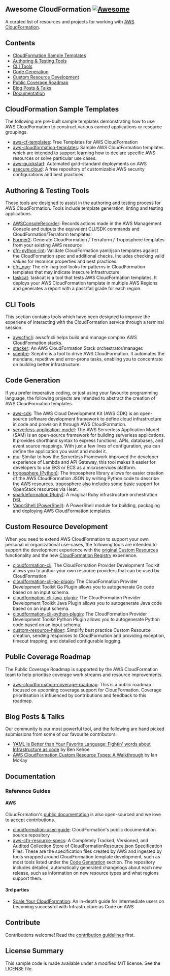 ## Awesome CloudFormation [![Awesome](https://awesome.re/badge.svg)](https://awesome.re)

A curated list of resources and projects for working with [AWS CloudFormation](https://aws.amazon.com/cloudformation/).

## Contents

- [CloudFormation Sample Templates](#cloudformation-sample-templates)
- [Authoring & Testing Tools](#authoring--testing-tools)
- [CLI Tools](#cli-tools)
- [Code Generation](#code-generation)
- [Custom Resource Development](#custom-resource-development)
- [Public Coverage Roadmap](#public-coverage-roadmap)
- [Blog Posts & Talks](#blog-posts--talks)
- [Documentation](#documentation)

## CloudFormation Sample Templates

The following are pre-built sample templates demonstrating how to use AWS CloudFormation to construct various canned applications or resource groupings.

- [aws-cf-templates](https://github.com/widdix/aws-cf-templates): Free Templates for AWS CloudFormation
- [aws-cloudformation-templates](https://github.com/awslabs/aws-cloudformation-templates): Sample AWS CloudFormation templates which are intended to support learning how to declare specific AWS resources or solve particular use cases.
- [aws-quickstart](https://github.com/aws-quickstart): Automated gold-standard deployments on AWS
- [asecure.cloud](https://asecure.cloud/): A free repository of customizable AWS security configurations and best practices

## Authoring & Testing Tools

These tools are designed to assist in the authoring and testing process for AWS CloudFormation. Tools include template generation, linting and testing applications.

- [AWSConsoleRecorder](https://github.com/iann0036/AWSConsoleRecorder): Records actions made in the AWS Management Console and outputs the equivalent CLI/SDK commands and CloudFormation/Terraform templates.
- [Former2](https://github.com/iann0036/former2): Generate CloudFormation / Terraform / Troposphere templates from your existing AWS resource
- [cfn-python-lint](https://github.com/aws-cloudformation/cfn-python-lint): Validate CloudFormation yaml/json templates against the CloudFormation spec and additional checks. Includes checking valid values for resource properties and best practices.
- [cfn_nag](https://github.com/stelligent/cfn_nag): The cfn-nag tool looks for patterns in CloudFormation templates that may indicate insecure infrastructure.
- [taskcat](https://github.com/aws-quickstart/taskcat): taskcat is a tool that tests AWS CloudFormation templates. It deploys your AWS CloudFormation template in multiple AWS Regions and generates a report with a pass/fail grade for each region.

## CLI Tools

This section contains tools which have been designed to improve the experiene of interacting with the CloudFormation service through a terminal session.

- [awscfncli](https://github.com/Kotaimen/awscfncli): awscfncli helps build and manage complex AWS CloudFormation stacks.
- [stacker](https://github.com/cloudtools/stacker): An AWS CloudFormation Stack orchestrator/manager.
- [sceptre](https://github.com/Sceptre/sceptre): Sceptre is a tool to drive AWS CloudFormation. It automates the mundane, repetitive and error-prone tasks, enabling you to concentrate on building better infrastructure.

## Code Generation

If you prefer imperative coding, or just using your favourite programming language, the following projects are intended to abstract the creation of AWS CloudFormation templates.

- [aws-cdk](https://github.com/aws/aws-cdk): The AWS Cloud Development Kit (AWS CDK) is an open-source software development framework to define cloud infrastructure in code and provision it through AWS CloudFormation.
- [serverless-application-model](https://github.com/awslabs/serverless-application-model): The AWS Serverless Application Model (SAM) is an open-source framework for building serverless applications. It provides shorthand syntax to express functions, APIs, databases, and event source mappings. With just a few lines of configuration, you can define the application you want and model it.
- [mu](https://github.com/stelligent/mu): Similar to how the Serverless Framework improved the developer experience of Lambda and API Gateway, this tool makes it easier for developers to use EKS or ECS as a microservices platform.
- [troposphere (Python)](https://github.com/cloudtools/troposphere): The troposphere library allows for easier creation of the AWS CloudFormation JSON by writing Python code to describe the AWS resources. troposphere also includes some basic support for OpenStack resources via Heat.
- [sparkleformation (Ruby)](https://github.com/sparkleformation): A magical Ruby infrastructure orchestration DSL
- [VaporShell (PowerShell)](https://github.com/scrthq/VaporShell): A PowerShell module for building, packaging and deploying AWS CloudFormation templates.

## Custom Resource Development

When you need to extend AWS CloudFormation to support your own personal or organizational use-cases, the following tools are intended to support the development experience with the [original Custom Resources](https://docs.aws.amazon.com/AWSCloudFormation/latest/UserGuide/template-custom-resources.html) functionality and the new [CloudFormation Registry](https://aws.amazon.com/about-aws/whats-new/2019/11/now-extend-aws-cloudformation-to-model-provision-and-manage-third-party-resources/) experience.

- [cloudformation-cli](https://github.com/aws-cloudformation/cloudformation-cli): The CloudFormation Provider Development Toolkit allows you to author your own resource providers that can be used by CloudFormation.
- [cloudformation-cli-go-plugin](https://github.com/aws-cloudformation/cloudformation-cli-go-plugin): The CloudFormation Provider Development Toolkit Go Plugin allows you to autogenerate Go code based on an input schema.
- [cloudformation-cli-java-plugin](https://github.com/aws-cloudformation/cloudformation-cli-java-plugin): The CloudFormation Provider Development Toolkit Java Plugin allows you to autogenerate Java code based on an input schema.
- [cloudformation-cli-python-plugin](https://github.com/aws-cloudformation/cloudformation-cli-python-plugin): The CloudFormation Provider Development Toolkit Python Plugin allows you to autogenerate Python code based on an input schema.
- [custom-resource-helper](https://github.com/aws-cloudformation/custom-resource-helper): Simplify best practice Custom Resource creation, sending responses to CloudFormation and providing exception, timeout trapping, and detailed configurable logging.

## Public Coverage Roadmap

The Public Coverage Roadmap is supported by the AWS CloudFormation team to help prioritise coverage work streams and resource improvements.

- [aws-cloudformation-coverage-roadmap](https://github.com/aws-cloudformation/aws-cloudformation-coverage-roadmap): This is a public roadmap focused on upcoming coverage support for CloudFormation. Coverage prioritisation is influenced by contributions and feedback to this roadmap.

## Blog Posts & Talks

Our community is our most powerful tool, and the following are hand picked submissions from some of our favourite contributors.

- [YAML Is Better than Your Favorite Language: Fightin' words about Infrastructure as code](https://acloud.guru/series/serverlessconf-nyc-2019/view/yaml-better) by Ben Kehoe
- [AWS CloudFormation Custom Resource Types: A Walkthrough](https://onecloudplease.com/blog/aws-cloudformation-custom-resource-types-a-walkthrough) by Ian McKay

## Documentation

### Reference Guides
#### AWS
CloudFormation's [public documentation](https://docs.aws.amazon.com/cloudformation/) is also open-sourced and we love to accept contributions.

- [cloudformation-user-guide](https://github.com/awsdocs/aws-cloudformation-user-guide): CloudFormation's public documentation source repository
- [aws-cfn-resource-specs](https://github.com/ScriptAutomate/aws-cfn-resource-specs): A Completely Tracked, Versioned, and Audited Collection Store of CloudFormationResource.json Specification Files. These are the specification files created by AWS and ingested by tools wrapped around CloudFormation template development, such as most tools listed under the [Code Generation](#code-generation) section. The repository includes detailed, automatically generated changelogs about each new release, such as information on new resource types and what regions support them.

#### 3rd parties
- [Scale Your CloudFormation](https://github.com/jeshan/scale-your-cloudformation): An in-depth guide for intermediate users on becoming successful with Infrastructure as Code on AWS

## Contribute

Contributions welcome! Read the [contribution guidelines](CONTRIBUTING.md) first.

## License Summary

This sample code is made available under a modified MIT license. See the LICENSE file.
